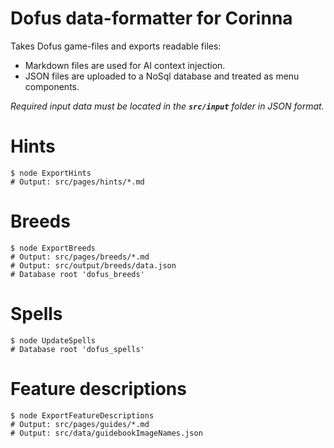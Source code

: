 # Dofus data-formatter for Corinna
Takes Dofus game-files and exports readable files:
- Markdown files are used for AI context injection.
- JSON files are uploaded to a NoSql database and treated as menu components.

*Required input data must be located in the **`src/input`** folder in JSON format.*

# Hints
```shell
$ node ExportHints
# Output: src/pages/hints/*.md
```

# Breeds
```Shell
$ node ExportBreeds
# Output: src/pages/breeds/*.md
# Output: src/output/breeds/data.json
# Database root 'dofus_breeds'
```

# Spells
```Shell
$ node UpdateSpells
# Database root 'dofus_spells'
```

# Feature descriptions
```Shell
$ node ExportFeatureDescriptions
# Output: src/pages/guides/*.md
# Output: src/data/guidebookImageNames.json
```
